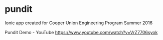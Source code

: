 # pundit
Ionic app created for Cooper Union Engineering Program Summer 2016

Pundit Demo - YouTube
https://www.youtube.com/watch?v=VrZ7706syok

